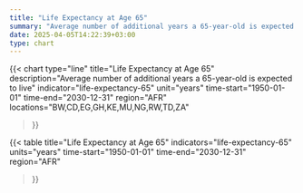 ```yaml
---
title: "Life Expectancy at Age 65"
summary: "Average number of additional years a 65-year-old is expected to live"
date: 2025-04-05T14:22:39+03:00
type: chart
---
```


{{< chart
    type="line"
    title="Life Expectancy at Age 65"
    description="Average number of additional years a 65-year-old is expected to live"
    indicator="life-expectancy-65"
    unit="years"
    time-start="1950-01-01"
    time-end="2030-12-31"
    region="AFR"
    locations="BW,CD,EG,GH,KE,MU,NG,RW,TD,ZA"
>}}

{{< table
    title="Life Expectancy at Age 65"
    indicators="life-expectancy-65"
    units="years"
    time-start="1950-01-01"
    time-end="2030-12-31"
    region="AFR"
>}}
